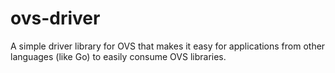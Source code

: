 ovs-driver
==========
A simple driver library for OVS that makes it easy for applications from other languages (like Go) to easily
consume OVS libraries.
